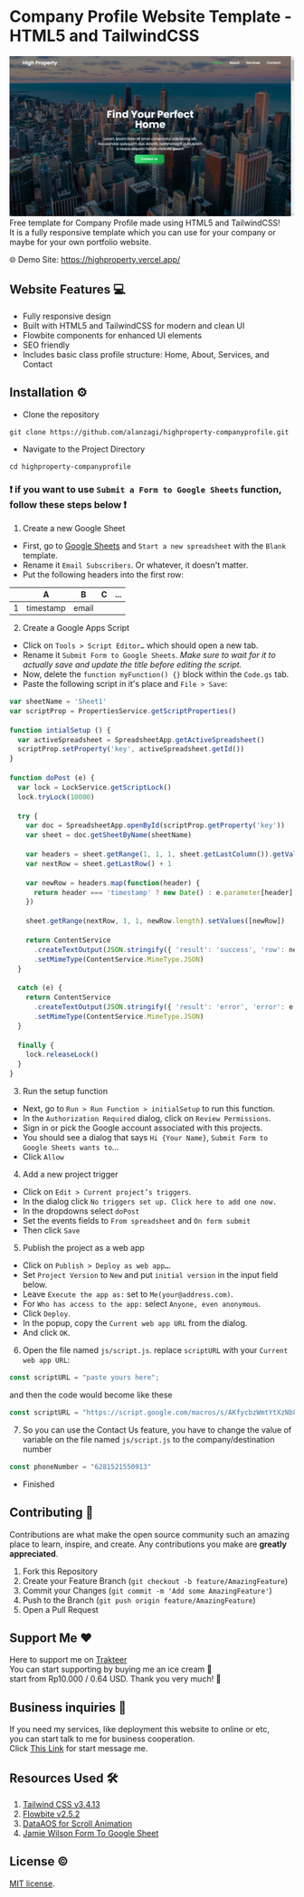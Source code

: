 # Company Profile Website Template - HTML5 and TailwindCSS

![Project Showcase](img/showcase.png)
Free template for Company Profile made using HTML5 and TailwindCSS!  
It is a fully responsive template which you can use for your company or maybe for your own portfolio website.

🌐 Demo Site: https://highproperty.vercel.app/

## Website Features 💻

- Fully responsive design
- Built with HTML5 and TailwindCSS for modern and clean UI
- Flowbite components for enhanced UI elements
- SEO friendly
- Includes basic class profile structure: Home, About, Services, and Contact

## Installation ⚙️

- Clone the repository

```
git clone https://github.com/alanzagi/highproperty-companyprofile.git
```

- Navigate to the Project Directory

```
cd highproperty-companyprofile
```

### ❗ if you want to use `Submit a Form to Google Sheets` function, follow these steps below ❗
1. Create a new Google Sheet

- First, go to [Google Sheets](https://docs.google.com/spreadsheets) and `Start a new spreadsheet` with the `Blank` template.
- Rename it `Email Subscribers`. Or whatever, it doesn't matter.
- Put the following headers into the first row:

|   |     A     |   B   | C | ... |
|---|:---------:|:-----:|:-:|:---:|
| 1 | timestamp | email |   |     |

2. Create a Google Apps Script

- Click on `Tools > Script Editor…` which should open a new tab.
- Rename it `Submit Form to Google Sheets`. _Make sure to wait for it to actually save and update the title before editing the script._
- Now, delete the `function myFunction() {}` block within the `Code.gs` tab.
- Paste the following script in it's place and `File > Save`:
```js
var sheetName = 'Sheet1'
var scriptProp = PropertiesService.getScriptProperties()

function intialSetup () {
  var activeSpreadsheet = SpreadsheetApp.getActiveSpreadsheet()
  scriptProp.setProperty('key', activeSpreadsheet.getId())
}

function doPost (e) {
  var lock = LockService.getScriptLock()
  lock.tryLock(10000)

  try {
    var doc = SpreadsheetApp.openById(scriptProp.getProperty('key'))
    var sheet = doc.getSheetByName(sheetName)

    var headers = sheet.getRange(1, 1, 1, sheet.getLastColumn()).getValues()[0]
    var nextRow = sheet.getLastRow() + 1

    var newRow = headers.map(function(header) {
      return header === 'timestamp' ? new Date() : e.parameter[header]
    })

    sheet.getRange(nextRow, 1, 1, newRow.length).setValues([newRow])

    return ContentService
      .createTextOutput(JSON.stringify({ 'result': 'success', 'row': nextRow }))
      .setMimeType(ContentService.MimeType.JSON)
  }

  catch (e) {
    return ContentService
      .createTextOutput(JSON.stringify({ 'result': 'error', 'error': e }))
      .setMimeType(ContentService.MimeType.JSON)
  }

  finally {
    lock.releaseLock()
  }
}
```

3. Run the setup function

- Next, go to `Run > Run Function > initialSetup` to run this function.
- In the `Authorization Required` dialog, click on `Review Permissions`.
- Sign in or pick the Google account associated with this projects.
- You should see a dialog that says `Hi {Your Name}`, `Submit Form to Google Sheets wants to`...
- Click `Allow`

4. Add a new project trigger 
- Click on `Edit > Current project’s triggers`. 
- In the dialog click `No triggers set up. Click here to add one now.` 
- In the dropdowns select `doPost`
- Set the events fields to `From spreadsheet` and `On form submit`
- Then click `Save`

5. Publish the project as a web app

- Click on `Publish > Deploy as web app…`.
- Set `Project Version` to `New` and put `initial version` in the input field below.
- Leave `Execute the app as:` set to `Me(your@address.com)`.
- For `Who has access to the app:` select `Anyone, even anonymous`.
- Click `Deploy`.
- In the popup, copy the `Current web app URL` from the dialog.
- And click `OK`.

6. Open the file named `js/script.js`. replace `scriptURL` with your `Current web app URL`:
```js
const scriptURL = "paste yours here";
```
and then the code would become like these
```js
const scriptURL = "https://script.google.com/macros/s/AKfycbzWmtYtXzNb8UfFd8anfTHxaJHNI_VbZc81-sIzZ1Uv-GxsBXmQZcESKSzv9xbcz4dT/exec";
```

7. So you can use the Contact Us feature, you have to change the value of variable on the file named `js/script.js` to the company/destination number
```js
const phoneNumber = "6281521550913"
```

- Finished  

## Contributing 🤝

Contributions are what make the open source community such an amazing place to learn, inspire, and create. Any contributions you make are **greatly appreciated**.

1. Fork this Repository
2. Create your Feature Branch (`git checkout -b feature/AmazingFeature`)
3. Commit your Changes (`git commit -m 'Add some AmazingFeature'`)
4. Push to the Branch (`git push origin feature/AmazingFeature`)
5. Open a Pull Request

## Support Me ❤️

Here to support me on [Trakteer](https://trakteer.id/alan_zagi)  
You can start supporting by buying me an ice cream 🍦  
start from Rp10.000 / 0.64 USD. Thank you very much! 🙏

## Business inquiries 💼

If you need my services, like deployment this website to online or etc,  
you can start talk to me for business cooperation.  
Click [This Link](https://linktr.ee/alanzagi) for start message me.

## Resources Used 🛠️

1. [Tailwind CSS v3.4.13](https://tailwindcss.com/docs/installation)
2. [Flowbite v2.5.2](https://flowbite.com/docs/getting-started/introduction/)
3. [DataAOS for Scroll Animation](https://github.com/michalsnik/aos)
4. [Jamie Wilson Form To Google Sheet](https://github.com/jamiewilson/form-to-google-sheets)

## License ©️

[MIT license](https://opensource.org/licenses/MIT).
